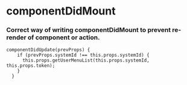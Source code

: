 # componentDidMount

### Correct way of writing componentDidMount to prevent re-render of component or action.

```
componentDidUpdate(prevProps) {
    if (prevProps.systemId !== this.props.systemId) {
      this.props.getUserMenuList(this.props.systemId, this.props.token);
    }
  }
```
